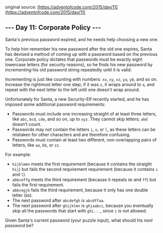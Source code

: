 original source: [https://adventofcode.com/2015/day/11](https://adventofcode.com/2015/day/11)
## --- Day 11: Corporate Policy ---
Santa's previous password expired, and he needs help choosing a new one.

To help him remember his new password after the old one expires, Santa has devised a method of coming up with a password based on the previous one.  Corporate policy dictates that passwords must be exactly eight lowercase letters (for security reasons), so he finds his new password by _incrementing_ his old password string repeatedly until it is valid.

Incrementing is just like counting with numbers: `xx`, `xy`, `xz`, `ya`, `yb`, and so on. Increase the rightmost letter one step; if it was `z`, it wraps around to `a`, and repeat with the next letter to the left until one doesn't wrap around.

Unfortunately for Santa, a new Security-Elf recently started, and he has imposed some additional password requirements:


 - Passwords must include one increasing straight of at least three letters, like `abc`, `bcd`, `cde`, and so on, up to `xyz`. They cannot skip letters; `abd` doesn't count.
 - Passwords may not contain the letters `i`, `o`, or `l`, as these letters can be mistaken for other characters and are therefore confusing.
 - Passwords must contain at least two different, non-overlapping pairs of letters, like `aa`, `bb`, or `zz`.

For example:


 - `hijklmmn` meets the first requirement (because it contains the straight `hij`) but fails the second requirement requirement (because it contains `i` and `l`).
 - `abbceffg` meets the third requirement (because it repeats `bb` and `ff`) but fails the first requirement.
 - `abbcegjk` fails the third requirement, because it only has one double letter (`bb`).
 - The next password after `abcdefgh` is `abcdffaa`.
 - The next password after `ghijklmn` is `ghjaabcc`, because you eventually skip all the passwords that start with `ghi...`, since `i` is not allowed.

Given Santa's current password (your puzzle input), what should his _next password_ be?


